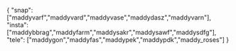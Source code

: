 {
  "snap":  ["maddyvarf","maddyvard","maddyvase","maddydasz","maddyvarn"],
  "insta": ["maddybbrag","maddyfarm","maddysakr","maddysawf","maddysdfg"],
  "tele":  ["maddygon","maddyfas","maddypek","maddypdk","maddy_roses"]
}
